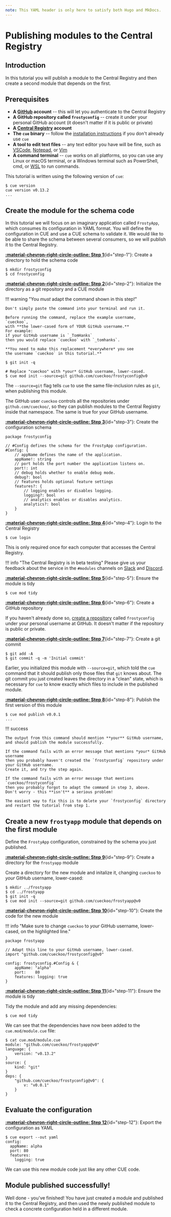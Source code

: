 ```yaml
---
note: This YAML header is only here to satisfy both Hugo and MkDocs.
---
```


# Publishing modules to the Central Registry

## Introduction

In this tutorial you will publish a module to the Central Registry and then
create a second module that depends on the first.

## Prerequisites

- **A [GitHub](https://docs.github.com/en/get-started/start-your-journey/creating-an-account-on-github#signing-up-for-a-new-personal-account) account** --
  this will let you authenticate to the Central Registry
  <!-- TODO: reword as&when a GH account isn't a strict requirement -->
- **A GitHub repository called `frostyconfig`** --
  create it under your personal GitHub account (it doesn't matter if it is public or private)
- **A [Central Registry](https://registry.cue.works/) account**
- **The `cue` binary** --
  follow the [installation instructions](../installing-cue.md)
  if you don't already use `cue`
- **A tool to edit text files** --
  any text editor you have will be fine, such as
  [VSCode](https://code.visualstudio.com/),
  [Notepad](https://apps.microsoft.com/detail/9msmlrh6lzf3), or
  [Vim](https://www.vim.org/download.php)
- **A command terminal** --
  `cue` works on all platforms, so you can use any Linux or macOS terminal,
  or a Windows terminal such as PowerShell, cmd, or
  [WSL](https://learn.microsoft.com/en-us/windows/wsl/install)
  to run commands.

This tutorial is written using the following version of `cue`:

``` { .text title="TERMINAL" data-copy="cue version" }
$ cue version
cue version v0.13.2
...
```

## Create the module for the schema code

In this tutorial we will focus on an imaginary application called `FrostyApp`,
which consumes its configuration in YAML format.
You will define the configuration in CUE and use a CUE schema to validate it.
We would like to be able to share the schema between several consumers,
so we will publish it to the Central Registry.

[**:material-chevron-right-circle-outline: Step 1**](#step-1){id="step-1"}: Create a directory to hold the schema code

``` { .text title="TERMINAL" data-copy="mkdir frostyconfig&#10;cd frostyconfig" }
$ mkdir frostyconfig
$ cd frostyconfig
```


[**:material-chevron-right-circle-outline: Step 2**](#step-2){id="step-2"}: Initialize the directory as a git repository and a CUE module

!!! warning "You *must* adapt the command shown in this step!"

    Don't simply paste the command into your terminal and run it.

    Before running the command, replace the example username,
    `cueckoo`,
    with **the lower-cased form of YOUR GitHub username.**
    For example:
    if your GitHub username is `_TomHanks`
    then you would replace `cueckoo` with `_tomhanks`.

    **You need to make this replacement *everywhere* you see
    the username `cueckoo` in this tutorial.**

``` { .text title="TERMINAL" data-copy="git init -q&#10;cue mod init --source=git github.com/cueckoo/frostyconfig@v0" }
$ git init -q

# Replace "cueckoo" with *your* GitHub username, lower-cased.
$ cue mod init --source=git github.com/cueckoo/frostyconfig@v0
```

The `--source=git` flag tells `cue` to use the same file-inclusion rules as
`git`, when publishing this module.

The GitHub user `cueckoo` controls all the repositories under
`github.com/cueckoo/`, so they can publish modules to the Central
Registry inside that namespace.  The same is true for your GitHub username.


[**:material-chevron-right-circle-outline: Step 3**](#step-3){id="step-3"}: Create the configuration schema

``` { .cue title="frostyconfig/config.cue" }
package frostyconfig

// #Config defines the schema for the FrostyApp configuration.
#Config: {
	// appName defines the name of the application.
	appName!: string
	// port holds the port number the application listens on.
	port!: int
	// debug holds whether to enable debug mode.
	debug?: bool
	// features holds optional feature settings
	features?: {
		// logging enables or disables logging.
		logging?: bool
		// analytics enables or disables analytics.
		analytics?: bool
	}
}
```


[**:material-chevron-right-circle-outline: Step 4**](#step-4){id="step-4"}: Login to the Central Registry

``` { .text title="TERMINAL" data-copy="cue login" }
$ cue login
```

This is only required once for each computer that accesses the Central Registry.

!!! info "The Central Registry is in beta testing"
    Please give us your feedback about the service in the `#modules` channels on
    [Slack](/s/slack) and [Discord](/s/discord).



[**:material-chevron-right-circle-outline: Step 5**](#step-5){id="step-5"}: Ensure the module is tidy

``` { .text title="TERMINAL" data-copy="cue mod tidy" }
$ cue mod tidy
```


[**:material-chevron-right-circle-outline: Step 6**](#step-6){id="step-6"}: Create a GitHub repository

If you haven't already done so,
[create a repository](https://github.com/new?org=)
called `frostyconfig` under your personal username at GitHub.
It doesn't matter if the repository is public or private.


[**:material-chevron-right-circle-outline: Step 7**](#step-7){id="step-7"}: Create a git commit

``` { .text title="TERMINAL" data-copy="git add -A&#10;git commit -q -m &#39;Initial commit&#39;" }
$ git add -A
$ git commit -q -m 'Initial commit'
```

Earlier, you initialized this module with `--source=git`, which told the `cue`
command that it should publish only those files that `git` knows about. The git
commit you just created leaves the directory in a "clean" state, which is
necessary for `cue` to know exactly which files to include in the published
module.


[**:material-chevron-right-circle-outline: Step 8**](#step-8){id="step-8"}: Publish the first version of this module

``` { .text title="TERMINAL" data-copy="cue mod publish v0.0.1" }
$ cue mod publish v0.0.1
...
```

!!! success

    The output from this command should mention **your** GitHub username,
    and should publish the module successfully.

    If the command fails with an error message that mentions *your* GitHub username
    then you probably haven't created the `frostyconfig` repository under your GitHub username.
    Create it, and try the step again.

    If the command fails with an error message that mentions `cueckoo/frostyconfig`
    then you probably forgot to adapt the command in step 3, above.
    Don't worry - this **isn't** a serious problem!

    The easiest way to fix this is to delete your `frostyconfig` directory
    and restart the tutorial from step 1.



## Create a new `frostyapp` module that depends on the first module

Define the `FrostyApp` configuration, constrained by the schema you just
published.

[**:material-chevron-right-circle-outline: Step 9**](#step-9){id="step-9"}: Create a directory for the `frostyapp` module

Create a directory for the new module and initalize it,
changing `cueckoo` to *your* GitHub username, lower-cased:
<!-- Not strictly neccessary, but it might confuse if we don't point it out -->

``` { .text title="TERMINAL" data-copy="mkdir ../frostyapp&#10;cd ../frostyapp&#10;git init -q&#10;cue mod init --source=git github.com/cueckoo/frostyapp@v0" }
$ mkdir ../frostyapp
$ cd ../frostyapp
$ git init -q
$ cue mod init --source=git github.com/cueckoo/frostyapp@v0
```


[**:material-chevron-right-circle-outline: Step 10**](#step-10){id="step-10"}: Create the code for the new module

!!! info "Make sure to change `cueckoo` to *your* GitHub username, lower-cased, on the highlighted line."

``` { .cue title="frostyapp/config.cue" hl_lines="4" }
package frostyapp

// Adapt this line to your GitHub username, lower-cased.
import "github.com/cueckoo/frostyconfig@v0"

config: frostyconfig.#Config & {
	appName: "alpha"
	port:    80
	features: logging: true
}
```


[**:material-chevron-right-circle-outline: Step 11**](#step-11){id="step-11"}: Ensure the module is tidy

Tidy the module and add any missing dependencies:

``` { .text title="TERMINAL" data-copy="cue mod tidy" }
$ cue mod tidy
```

We can see that the dependencies have now been added to the
`cue.mod/module.cue` file:

``` { .text title="TERMINAL" data-copy="cat cue.mod/module.cue" }
$ cat cue.mod/module.cue
module: "github.com/cueckoo/frostyapp@v0"
language: {
	version: "v0.13.2"
}
source: {
	kind: "git"
}
deps: {
	"github.com/cueckoo/frostyconfig@v0": {
		v: "v0.0.1"
	}
}
```


## Evaluate the configuration

[**:material-chevron-right-circle-outline: Step 12**](#step-12){id="step-12"}: Export the configuration as YAML

``` { .text title="TERMINAL" data-copy="cue export --out yaml" }
$ cue export --out yaml
config:
  appName: alpha
  port: 80
  features:
    logging: true
```

We can use this new module code just like any other CUE code.


## Module published successfully!

Well done - you've finished!
You have just created a module and published it to the Central
Registry, and then used the newly published module to check a concrete
configuration held in a different module.
